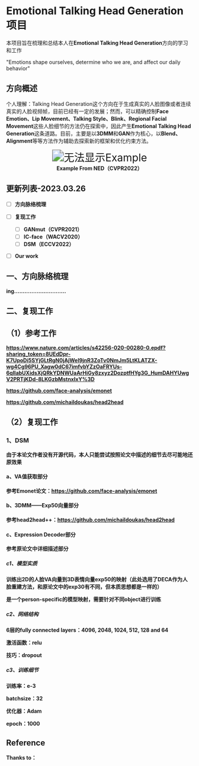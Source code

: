 # Emotional Talking Head Generation项目

本项目旨在梳理和总结本人在**Emotional Talking Head Generation**方向的学习和工作

"Emotions shape ourselves, determine who we are, and affect our daily behavior"

## 方向概述

个人理解：Talking Head Generation这个方向在于生成真实的人脸图像或者连续真实的人脸视频帧，目前已经有一定的发展；然而，可以精确控制**Face Emotion、Lip Movement、Talking Style、Blink、Regional Facial Movement**这些人脸细节的方法仍在探索中，因此产生**Emotional Talking Head Generation**这条道路。目前，主要是以**3DMM**和**GAN**作为核心，以**Blend、Alignment**等等方法作为辅助去探索新的框架和优化约束方法。



<div>			<!--块级封装-->
    <center>	<!--将图片和文字居中-->
    <img src="https://raw.githubusercontent.com/guohua-zhang/Emotional-Talking-Head-Generation/main/imgs/img1.png"
         alt="无法显示Example"
         style="zoom:2"/>
    <br>		<!--换行-->
    <b>
    Example	From NED（CVPR2022）<!--标题-->
    </center>
</div>





## 更新列表-2023.03.26

- [ ] 方向脉络梳理
- [ ] 复现工作
  - [ ] GANmut（CVPR2021）
  - [ ] IC-face（WACV2020）
  - [ ] DSM（ECCV2022）
- [ ] Our work



## 一、方向脉络梳理

**ing**..............................



## 二、复现工作

## （1）参考工作

https://www.nature.com/articles/s42256-020-00280-0.epdf?sharing_token=8UEdDpr-K7UpoDi5SYjGLtRgN0jAjWel9jnR3ZoTv0NmJm5LtKLATZX-wg4Cg96PU_Xagw0dC67imfvbYZzOaFRYUs-6qIlabUXidsXjQRkYDNWUaArHiGy8zxyz2DozptfHYg3G_HumDAHYUwgV2PRTjKDd-8LKGzbMstnxIxY%3D

https://github.com/face-analysis/emonet

https://github.com/michaildoukas/head2head

## （2）复现工作

### 1、DSM

由于本论文作者没有开源代码，本人只能尝试按照论文中描述的细节去尽可能地还原效果

#### a、VA值获取部分

参考Emonet论文：https://github.com/face-analysis/emonet

#### b、3DMM——Exp50向量部分

参考head2head++：https://github.com/michaildoukas/head2head

#### c、Expression Decoder部分

参考原论文中详细描述部分

##### c1、模型实质

训练出2D的人脸VA向量到3D表情向量exp50的映射（此处选用了DECA作为人脸重建方法，和原论文中的exp30有不同，但本质思想都是一样的）

是一个person-specific的模型映射，需要针对不同object进行训练

##### c2、网络结构

6层的fully connected layers：4096, 2048, 1024, 512, 128 and 64

激活函数：relu

技巧：dropout

##### c3、训练细节

训练率：e-3

batchsize：32

优化器：Adam

epoch：1000



## Reference

**Thanks to：**



